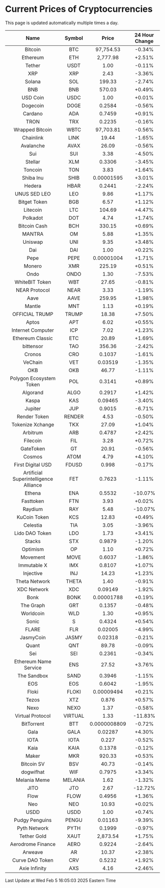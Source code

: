 # Current Prices of Cryptocurrencies
This page is updated automatically multiple times a day.

| Name | Symbol | Price | 24 Hour Change |
| :---: |:---:| :---: | :---: |
| Bitcoin | BTC | 97,754.53 | -0.34% |
| Ethereum | ETH | 2,777.98 | +2.51% |
| Tether | USDT | 1.00 | -0.11% |
| XRP | XRP | 2.43 | -3.36% |
| Solana | SOL | 199.33 | -2.74% |
| BNB | BNB | 570.03 | +0.49% |
| USD Coin | USDC | 1.00 | +0.01% |
| Dogecoin | DOGE | 0.2584 | -0.56% |
| Cardano | ADA | 0.7459 | +0.91% |
| TRON | TRX | 0.2235 | -0.16% |
| Wrapped Bitcoin | WBTC | 97,703.81 | -0.56% |
| Chainlink | LINK | 19.44 | -1.65% |
| Avalanche | AVAX | 26.09 | -0.56% |
| Sui | SUI | 3.38 | -4.50% |
| Stellar | XLM | 0.3306 | -3.45% |
| Toncoin | TON | 3.83 | +1.64% |
| Shiba Inu | SHIB | 0.00001595 | +3.01% |
| Hedera | HBAR | 0.2441 | -2.24% |
| UNUS SED LEO | LEO | 9.86 | +1.17% |
| Bitget Token | BGB | 6.57 | +1.12% |
| Litecoin | LTC | 104.69 | +4.47% |
| Polkadot | DOT | 4.74 | +1.74% |
| Bitcoin Cash | BCH | 330.15 | +0.69% |
| MANTRA | OM | 5.88 | +1.35% |
| Uniswap | UNI | 9.35 | +3.48% |
| Dai | DAI | 1.00 | +0.22% |
| Pepe | PEPE | 0.00001004 | +1.71% |
| Monero | XMR | 225.19 | +0.51% |
| Ondo | ONDO | 1.30 | -7.53% |
| WhiteBIT Token | WBT | 27.65 | -0.81% |
| NEAR Protocol | NEAR | 3.33 | -1.19% |
| Aave | AAVE | 259.95 | +1.98% |
| Mantle | MNT | 1.13 | +0.19% |
| OFFICIAL TRUMP | TRUMP | 18.38 | +7.50% |
| Aptos | APT | 6.02 | +0.55% |
| Internet Computer | ICP | 7.02 | +1.23% |
| Ethereum Classic | ETC | 20.89 | +1.69% |
| bittensor | TAO | 356.36 | -2.42% |
| Cronos | CRO | 0.1037 | -1.61% |
| VeChain | VET | 0.03519 | -1.35% |
| OKB | OKB | 46.77 | -1.11% |
| Polygon Ecosystem Token | POL | 0.3141 | +0.89% |
| Algorand | ALGO | 0.2917 | +1.42% |
| Kaspa | KAS | 0.09465 | -3.40% |
| Jupiter | JUP | 0.9015 | -6.71% |
| Render Token | RENDER | 4.53 | -0.50% |
| Tokenize Xchange | TKX | 27.09 | +1.04% |
| Arbitrum | ARB | 0.4787 | +2.42% |
| Filecoin | FIL | 3.28 | +0.72% |
| GateToken | GT | 20.91 | -0.56% |
| Cosmos | ATOM | 4.79 | +4.10% |
| First Digital USD | FDUSD | 0.998 | -0.17% |
| Artificial Superintelligence Alliance | FET | 0.7623 | -1.11% |
| Ethena | ENA | 0.5532 | -10.07% |
| Fasttoken | FTN | 3.93 | +0.02% |
| Raydium | RAY | 5.48 | -10.07% |
| KuCoin Token | KCS | 12.83 | +0.49% |
| Celestia | TIA | 3.05 | -3.96% |
| Lido DAO Token | LDO | 1.73 | +3.41% |
| Stacks | STX | 0.9879 | -1.20% |
| Optimism | OP | 1.10 | +0.72% |
| Movement | MOVE | 0.6037 | -1.86% |
| Immutable X | IMX | 0.8107 | +1.07% |
| Injective | INJ | 14.23 | +1.23% |
| Theta Network | THETA | 1.40 | -0.91% |
| XDC Network | XDC | 0.09149 | -1.92% |
| Bonk | BONK | 0.00001788 | +0.19% |
| The Graph | GRT | 0.1357 | -0.48% |
| Worldcoin | WLD | 1.30 | +0.95% |
| Sonic | S | 0.4324 | +0.54% |
| FLARE | FLR | 0.02005 | -4.99% |
| JasmyCoin | JASMY | 0.02318 | -0.21% |
| Quant | QNT | 89.78 | -0.09% |
| Sei | SEI | 0.2361 | -0.34% |
| Ethereum Name Service | ENS | 27.52 | +3.76% |
| The Sandbox | SAND | 0.3946 | -1.15% |
| EOS | EOS | 0.6042 | -1.95% |
| Floki | FLOKI | 0.00009494 | +0.21% |
| Tezos | XTZ | 0.876 | +0.57% |
| Nexo | NEXO | 1.37 | -0.58% |
| Virtual Protocol | VIRTUAL | 1.33 | -11.83% |
| BitTorrent | BTT | 0.0000008809 | -0.72% |
| Gala | GALA | 0.02287 | +4.30% |
| IOTA | IOTA | 0.227 | -0.52% |
| Kaia | KAIA | 0.1378 | -0.12% |
| Maker | MKR | 920.33 | +0.53% |
| Bitcoin SV | BSV | 40.73 | -0.14% |
| dogwifhat | WIF | 0.7975 | +3.34% |
| Melania Meme | MELANIA | 1.62 | -1.32% |
| JITO | JTO | 2.67 | -12.72% |
| Flow | FLOW | 0.4956 | +1.36% |
| Neo | NEO | 10.93 | +0.02% |
| USDD | USDD | 1.00 | +0.74% |
| Pudgy Penguins | PENGU | 0.01163 | -9.39% |
| Pyth Network | PYTH | 0.1999 | -0.97% |
| Tether Gold | XAUT | 2,873.54 | +1.75% |
| Aerodrome Finance | AERO | 0.9224 | -2.64% |
| Arweave | AR | 10.37 | +2.38% |
| Curve DAO Token | CRV | 0.5232 | +1.92% |
| Axie Infinity | AXS | 4.16 | +2.46% |

Last Update at Wed Feb  5 16:05:03 2025 Eastern Time
